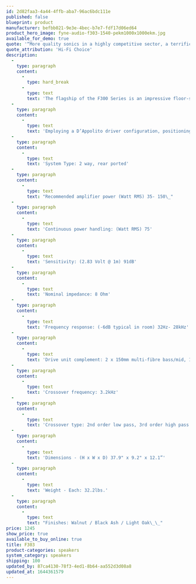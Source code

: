```yaml
---
id: 2d82faa3-4a44-4ffb-aba7-96ac6bdc111e
published: false
blueprint: product
manufacturer: befbb021-9e3e-4bec-b7e7-fdf17d06ed64
product_hero_image: fyne-audio-f303-1540-pekm1000x1000ekm.jpg
available_for_demo: true
quote: '“More quality sonics in a highly competitive sector, a terrific debut.”'
quote_attribution: 'Hi-Fi Choice'
description:
  -
    type: paragraph
    content:
      -
        type: hard_break
      -
        type: text
        text: 'The flagship of the F300 Series is an impressive floor-standing loudspeaker capable of huge scale dynamics and highly detailed top end articulation. Featuring two potent 150mm (6”) mid/bass drivers, and a 25mm polyester dome tweeter delivering an authoritative performance with power and passion. High output levels and an easy to drive load make the F303 suitable for a wide range of home entertainment amplifiers and applications.'
  -
    type: paragraph
    content:
      -
        type: text
        text: 'Employing a D’Appolito driver configuration, positioning the tweeter centrally between the two bass / midrange drivers, provides a smooth dispersion characteristic through the critical crossover region. The sweet spot is widened, resulting in enhanced musical performance on or off the loudspeaker’s main axis. Perfect for Hi-Fi or home theatre, the F303 floor-standing speaker won’t disappoint.'
  -
    type: paragraph
    content:
      -
        type: text
        text: 'System Type: 2 way, rear ported'
  -
    type: paragraph
    content:
      -
        type: text
        text: "Recommended amplifier power (Watt RMS) 35- 150\_"
  -
    type: paragraph
    content:
      -
        type: text
        text: 'Continuous power handling: (Watt RMS) 75'
  -
    type: paragraph
    content:
      -
        type: text
        text: 'Sensitivity: (2.83 Volt @ 1m) 91dB'
  -
    type: paragraph
    content:
      -
        type: text
        text: 'Nominal impedance: 8 Ohm'
  -
    type: paragraph
    content:
      -
        type: text
        text: 'Frequency response: (-6dB typical in room) 32Hz- 28kHz'
  -
    type: paragraph
    content:
      -
        type: text
        text: 'Drive unit complement: 2 x 150mm multi-fibre bass/mid, 1 x 25mm polyester dome tweeter'
  -
    type: paragraph
    content:
      -
        type: text
        text: 'Crossover frequency: 3.2kHz'
  -
    type: paragraph
    content:
      -
        type: text
        text: 'Crossover type: 2nd order low pass, 3rd order high pass'
  -
    type: paragraph
    content:
      -
        type: text
        text: 'Dimensions - (H x W x D) 37.9" x 9.2" x 12.1”'
  -
    type: paragraph
    content:
      -
        type: text
        text: 'Weight - Each: 32.2lbs.'
  -
    type: paragraph
    content:
      -
        type: text
        text: "Finishes: Walnut / Black Ash / Light Oak\_\_"
price: 1245
show_price: true
available_to_buy_online: true
title: F303
product-categories: speakers
system_category: speakers
shipping: 100
updated_by: 87ca4130-78f3-4ed1-8b64-aa552d3d08a8
updated_at: 1644361579
---
```

